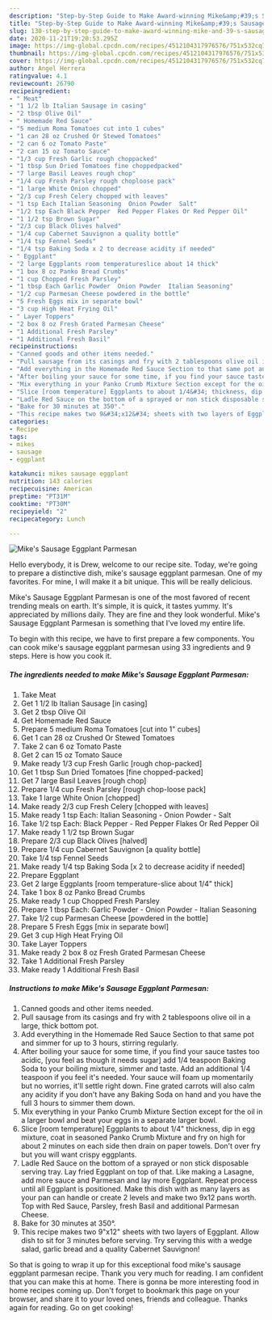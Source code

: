 ```yaml
---
description: "Step-by-Step Guide to Make Award-winning Mike&amp;#39;s Sausage Eggplant Parmesan"
title: "Step-by-Step Guide to Make Award-winning Mike&amp;#39;s Sausage Eggplant Parmesan"
slug: 130-step-by-step-guide-to-make-award-winning-mike-and-39-s-sausage-eggplant-parmesan
date: 2020-11-21T19:20:53.295Z
image: https://img-global.cpcdn.com/recipes/4512104317976576/751x532cq70/mikes-sausage-eggplant-parmesan-recipe-main-photo.jpg
thumbnail: https://img-global.cpcdn.com/recipes/4512104317976576/751x532cq70/mikes-sausage-eggplant-parmesan-recipe-main-photo.jpg
cover: https://img-global.cpcdn.com/recipes/4512104317976576/751x532cq70/mikes-sausage-eggplant-parmesan-recipe-main-photo.jpg
author: Angel Herrera
ratingvalue: 4.1
reviewcount: 26790
recipeingredient:
- " Meat"
- "1 1/2 lb Italian Sausage in casing"
- "2 tbsp Olive Oil"
- " Homemade Red Sauce"
- "5 medium Roma Tomatoes cut into 1 cubes"
- "1 can 28 oz Crushed Or Stewed Tomatoes"
- "2 can 6 oz Tomato Paste"
- "2 can 15 oz Tomato Sauce"
- "1/3 cup Fresh Garlic rough choppacked"
- "1 tbsp Sun Dried Tomatoes fine choppedpacked"
- "7 large Basil Leaves rough chop"
- "1/4 cup Fresh Parsley rough choploose pack"
- "1 large White Onion chopped"
- "2/3 cup Fresh Celery chopped with leaves"
- "1 tsp Each Italian Seasoning  Onion Powder  Salt"
- "1/2 tsp Each Black Pepper  Red Pepper Flakes Or Red Pepper Oil"
- "1 1/2 tsp Brown Sugar"
- "2/3 cup Black Olives halved"
- "1/4 cup Cabernet Sauvignon a quality bottle"
- "1/4 tsp Fennel Seeds"
- "1/4 tsp Baking Soda x 2 to decrease acidity if needed"
- " Eggplant"
- "2 large Eggplants room temperatureslice about 14 thick"
- "1 box 8 oz Panko Bread Crumbs"
- "1 cup Chopped Fresh Parsley"
- "1 tbsp Each Garlic Powder  Onion Powder  Italian Seasoning"
- "1/2 cup Parmesan Cheese powdered in the bottle"
- "5 Fresh Eggs mix in separate bowl"
- "3 cup High Heat Frying Oil"
- " Layer Toppers"
- "2 box 8 oz Fresh Grated Parmesan Cheese"
- "1 Additional Fresh Parsley"
- "1 Additional Fresh Basil"
recipeinstructions:
- "Canned goods and other items needed."
- "Pull sausage from its casings and fry with 2 tablespoons olive oil in a large, thick bottom pot."
- "Add everything in the Homemade Red Sauce Section to that same pot and simmer for up to 3 hours, stirring regularly."
- "After boiling your sauce for some time, if you find your sauce tastes too acidic, [you feel as though it needs sugar] add 1/4 teaspoon Baking Soda to your boiling mixture, simmer and taste. Add an additional 1/4 teaspoon if you feel it&#39;s needed. Your sauce will foam up momentarily but no worries, it&#39;ll settle right down. Fine grated carrots will also calm any acidity if you don&#39;t have any Baking Soda on hand and you have the full 3 hours to simmer them down."
- "Mix everything in your Panko Crumb Mixture Section except for the oil in a larger bowl and beat your eggs in a separate larger bowl."
- "Slice [room temperature] Eggplants to about 1/4&#34; thickness, dip in egg mixture, coat in seasoned Panko Crumb Mixture and fry on high for about 2 minutes on each side then drain on paper towels. Don&#39;t over fry but you will want crispy eggplants."
- "Ladle Red Sauce on the bottom of a sprayed or non stick disposable serving tray. Lay fried Eggplant on top of that. Like making a Lasagne, add more sauce and Parmesan and lay more Eggplant. Repeat process until all Eggplant is positioned. Make this dish with as many layers as your pan can handle or create 2 levels and make two 9x12 pans worth. Top with Red Sauce, Parsley, fresh Basil and additional Parmesan Cheese."
- "Bake for 30 minutes at 350°."
- "This recipe makes two 9&#34;x12&#34; sheets with two layers of Eggplant. Allow dish to sit for 3 minutes before serving. Try serving this with a wedge salad, garlic bread and a quality Cabernet Sauvignon!"
categories:
- Recipe
tags:
- mikes
- sausage
- eggplant

katakunci: mikes sausage eggplant 
nutrition: 143 calories
recipecuisine: American
preptime: "PT31M"
cooktime: "PT30M"
recipeyield: "2"
recipecategory: Lunch

---
```



![Mike&#39;s Sausage Eggplant Parmesan](https://img-global.cpcdn.com/recipes/4512104317976576/751x532cq70/mikes-sausage-eggplant-parmesan-recipe-main-photo.jpg)

Hello everybody, it is Drew, welcome to our recipe site. Today, we're going to prepare a distinctive dish, mike&#39;s sausage eggplant parmesan. One of my favorites. For mine, I will make it a bit unique. This will be really delicious.



Mike&#39;s Sausage Eggplant Parmesan is one of the most favored of recent trending meals on earth. It's simple, it is quick, it tastes yummy. It's appreciated by millions daily. They are fine and they look wonderful. Mike&#39;s Sausage Eggplant Parmesan is something that I've loved my entire life.


To begin with this recipe, we have to first prepare a few components. You can cook mike&#39;s sausage eggplant parmesan using 33 ingredients and 9 steps. Here is how you cook it.

<!--inarticleads1-->

##### The ingredients needed to make Mike&#39;s Sausage Eggplant Parmesan:

1. Take  Meat
1. Get 1 1/2 lb Italian Sausage [in casing]
1. Get 2 tbsp Olive Oil
1. Get  Homemade Red Sauce
1. Prepare 5 medium Roma Tomatoes [cut into 1&#34; cubes]
1. Get 1 can 28 oz Crushed Or Stewed Tomatoes
1. Take 2 can 6 oz Tomato Paste
1. Get 2 can 15 oz Tomato Sauce
1. Make ready 1/3 cup Fresh Garlic [rough chop-packed]
1. Get 1 tbsp Sun Dried Tomatoes [fine chopped-packed]
1. Get 7 large Basil Leaves [rough chop]
1. Prepare 1/4 cup Fresh Parsley [rough chop-loose pack]
1. Take 1 large White Onion [chopped]
1. Make ready 2/3 cup Fresh Celery [chopped with leaves]
1. Make ready 1 tsp Each: Italian Seasoning - Onion Powder - Salt
1. Take 1/2 tsp Each: Black Pepper - Red Pepper Flakes Or Red Pepper Oil
1. Make ready 1 1/2 tsp Brown Sugar
1. Prepare 2/3 cup Black Olives [halved]
1. Prepare 1/4 cup Cabernet Sauvignon [a quality bottle]
1. Take 1/4 tsp Fennel Seeds
1. Make ready 1/4 tsp Baking Soda [x 2 to decrease acidity if needed]
1. Prepare  Eggplant
1. Get 2 large Eggplants [room temperature-slice about 1/4&#34; thick]
1. Take 1 box 8 oz Panko Bread Crumbs
1. Make ready 1 cup Chopped Fresh Parsley
1. Prepare 1 tbsp Each: Garlic Powder - Onion Powder - Italian Seasoning
1. Take 1/2 cup Parmesan Cheese [powdered in the bottle]
1. Prepare 5 Fresh Eggs [mix in separate bowl]
1. Get 3 cup High Heat Frying Oil
1. Take  Layer Toppers
1. Make ready 2 box 8 oz Fresh Grated Parmesan Cheese
1. Take 1 Additional Fresh Parsley
1. Make ready 1 Additional Fresh Basil




<!--inarticleads2-->

##### Instructions to make Mike&#39;s Sausage Eggplant Parmesan:

1. Canned goods and other items needed.
1. Pull sausage from its casings and fry with 2 tablespoons olive oil in a large, thick bottom pot.
1. Add everything in the Homemade Red Sauce Section to that same pot and simmer for up to 3 hours, stirring regularly.
1. After boiling your sauce for some time, if you find your sauce tastes too acidic, [you feel as though it needs sugar] add 1/4 teaspoon Baking Soda to your boiling mixture, simmer and taste. Add an additional 1/4 teaspoon if you feel it&#39;s needed. Your sauce will foam up momentarily but no worries, it&#39;ll settle right down. Fine grated carrots will also calm any acidity if you don&#39;t have any Baking Soda on hand and you have the full 3 hours to simmer them down.
1. Mix everything in your Panko Crumb Mixture Section except for the oil in a larger bowl and beat your eggs in a separate larger bowl.
1. Slice [room temperature] Eggplants to about 1/4&#34; thickness, dip in egg mixture, coat in seasoned Panko Crumb Mixture and fry on high for about 2 minutes on each side then drain on paper towels. Don&#39;t over fry but you will want crispy eggplants.
1. Ladle Red Sauce on the bottom of a sprayed or non stick disposable serving tray. Lay fried Eggplant on top of that. Like making a Lasagne, add more sauce and Parmesan and lay more Eggplant. Repeat process until all Eggplant is positioned. Make this dish with as many layers as your pan can handle or create 2 levels and make two 9x12 pans worth. Top with Red Sauce, Parsley, fresh Basil and additional Parmesan Cheese.
1. Bake for 30 minutes at 350°.
1. This recipe makes two 9&#34;x12&#34; sheets with two layers of Eggplant. Allow dish to sit for 3 minutes before serving. Try serving this with a wedge salad, garlic bread and a quality Cabernet Sauvignon!




So that is going to wrap it up for this exceptional food mike&#39;s sausage eggplant parmesan recipe. Thank you very much for reading. I am confident that you can make this at home. There is gonna be more interesting food in home recipes coming up. Don't forget to bookmark this page on your browser, and share it to your loved ones, friends and colleague. Thanks again for reading. Go on get cooking!

